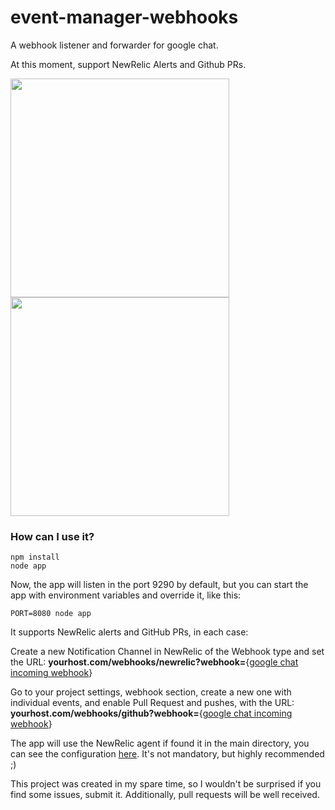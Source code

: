 
# event-manager-webhooks
A webhook listener and forwarder for google chat.

At this moment, support NewRelic Alerts and Github PRs.

<img src="https://i.imgur.com/49AvCbh.png" width="350">
<img src="https://i.imgur.com/HqcytKR.png" width="350">

### How can I use it?

~~~
npm install
node app
~~~
Now, the app will listen in the port 9290 by default, but you can start the app with environment variables and override it, like this:
~~~
PORT=8080 node app
~~~
It supports NewRelic alerts and GitHub PRs, in each case:


Create a new Notification Channel in NewRelic of the Webhook type and set the URL: 
**yourhost.com/webhooks/newrelic?webhook=**{[google chat incoming webhook](https://developers.google.com/hangouts/chat/how-tos/webhooks#define_an_incoming_webhook)}

Go to your project settings, webhook section, create a new one with individual events, and enable Pull Request and pushes, with the URL:
**yourhost.com/webhooks/github?webhook=**{[google chat incoming webhook](https://developers.google.com/hangouts/chat/how-tos/webhooks#define_an_incoming_webhook)}

The app will use the NewRelic agent if found it in the main directory, you can see the configuration [here]([https://docs.newrelic.com/docs/agents/nodejs-agent/installation-configuration/install-nodejs-agent](https://docs.newrelic.com/docs/agents/nodejs-agent/installation-configuration/install-nodejs-agent)). It's not mandatory, but highly recommended ;)


This project was created in my spare time, so I wouldn't be surprised if you find some issues, submit it. Additionally, pull requests will be well received.
